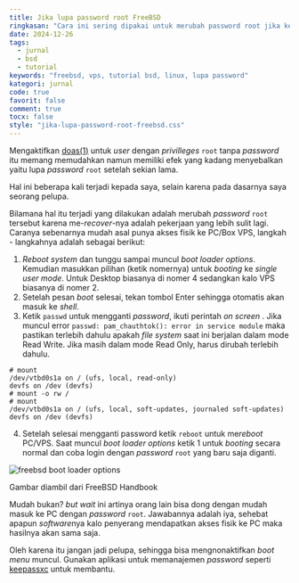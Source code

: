 ```yaml
---
title: Jika lupa password root FreeBSD
ringkasan: "Cara ini sering dipakai untuk merubah password root jika kelupaan"
date: 2024-12-26
tags:
  - jurnal
  - bsd
  - tutorial
keywords: "freebsd, vps, tutorial bsd, linux, lupa password"
kategori: jurnal
code: true
favorit: false
comment: true
tocx: false
style: "jika-lupa-password-root-freebsd.css"
---
```


Mengaktifkan [doas(1)](https://man.freebsd.org/cgi/man.cgi?query=doas&sektion=1&format=html) untuk _user_ dengan _privilleges_ `root` tanpa _password_ itu memang memudahkan namun memiliki efek yang kadang menyebalkan yaitu lupa _password_ `root` setelah sekian lama.

Hal ini beberapa kali terjadi kepada saya, selain karena pada dasarnya saya seorang pelupa.

Bilamana hal itu terjadi yang dilakukan adalah merubah _password_ `root` tersebut karena me-_recover_-nya adalah pekerjaan yang lebih sulit lagi. Caranya sebenarnya mudah asal punya akses fisik ke PC/Box VPS, langkah - langkahnya adalah sebagai berikut:

1. _Reboot system_ dan tunggu sampai muncul _boot loader options_. Kemudian masukkan pilihan (ketik nomernya) untuk _booting_ ke _single user mode_. Untuk Desktop biasanya di nomer 4 sedangkan kalo VPS biasanya di nomer 2.
2. Setelah pesan _boot_ selesai, tekan tombol Enter sehingga otomatis akan masuk ke _shell_.
3. Ketik `passwd` untuk mengganti _password_, ikuti perintah _on screen_ .
   Jika muncul error `passwd: pam_chauthtok(): error in service module` maka pastikan terlebih dahulu apakah _file system_ saat ini berjalan dalam mode Read Write. Jika masih dalam mode Read Only, harus dirubah terlebih dahulu.

```shell-session
# mount
/dev/vtbd0s1a on / (ufs, local, read-only)
devfs on /dev (devfs)
# mount -o rw /
# mount
/dev/vtbd0s1a on / (ufs, local, soft-updates, journaled soft-updates)
devfs on /dev (devfs)
```

4. Setelah selesai mengganti password ketik `reboot` untuk me*reboot* PC/VPS. Saat muncul _boot loader options_ ketik 1 untuk _booting_ secara normal dan coba login dengan _password_ `root` yang baru saja diganti.

![freebsd boot loader options](https://ik.imagekit.io/hjse9uhdjqd/jurnal/freebsd_lupa_password/bsdinstall-newboot-loader-menu_dy1DYb2c2.png?updatedAt=1735196565380)

<aside class="image">Gambar diambil dari FreeBSD Handbook</aside>

Mudah bukan? _but wait_ ini artinya orang lain bisa dong dengan mudah masuk ke PC dengan _password_ `root`. Jawabannya adalah iya, sehebat apapun *software*nya kalo penyerang mendapatkan akses fisik ke PC maka hasilnya akan sama saja.

Oleh karena itu jangan jadi pelupa, sehingga bisa mengnonaktifkan _boot menu_ muncul. Gunakan aplikasi untuk memanajemen _password_ seperti [keepassxc](https://keepassxc.org) untuk membantu.
